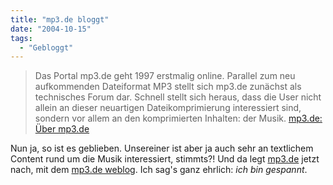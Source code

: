 ```yaml
---
title: "mp3.de bloggt"
date: "2004-10-15"
tags:
  - "Gebloggt"
---
```


> Das Portal mp3.de geht 1997 erstmalig online. Parallel zum neu aufkommenden Dateiformat MP3 stellt sich mp3.de zunächst als technisches Forum dar. Schnell stellt sich heraus, dass die User nicht allein an dieser neuartigen Dateikomprimierung interessiert sind, sondern vor allem an den komprimierten Inhalten: der Musik.
> [mp3.de: Über mp3.de](http://www.mp3.de/intern/)

Nun ja, so ist es geblieben. Unsereiner ist aber ja auch sehr an textlichem Content rund um die Musik interessiert, stimmts?! Und da legt [mp3.de](http://mp3.de) jetzt nach, mit dem [mp3.de weblog](http://mp3.blogg.de/). Ich sag's ganz ehrlich: _ich bin gespannt_.
